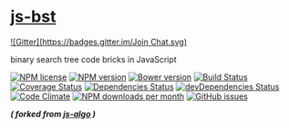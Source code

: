 [js-bst](http://aureooms.github.io/js-bst)
====
[![Gitter](https://badges.gitter.im/Join Chat.svg)](https://gitter.im/aureooms/js-bst?utm_source=badge&utm_medium=badge&utm_campaign=pr-badge&utm_content=badge)

binary search tree code bricks in JavaScript

[![NPM license](http://img.shields.io/npm/l/aureooms-js-bst.svg?style=flat)](https://raw.githubusercontent.com/aureooms/js-bst/master/LICENSE)
[![NPM version](http://img.shields.io/npm/v/aureooms-js-bst.svg?style=flat)](https://www.npmjs.org/package/aureooms-js-bst)
[![Bower version](http://img.shields.io/bower/v/aureooms-js-bst.svg?style=flat)](http://bower.io/search/?q=aureooms-js-bst)
[![Build Status](http://img.shields.io/travis/aureooms/js-bst.svg?style=flat)](https://travis-ci.org/aureooms/js-bst)
[![Coverage Status](http://img.shields.io/coveralls/aureooms/js-bst.svg?style=flat)](https://coveralls.io/r/aureooms/js-bst)
[![Dependencies Status](http://img.shields.io/david/aureooms/js-bst.svg?style=flat)](https://david-dm.org/aureooms/js-bst#info=dependencies)
[![devDependencies Status](http://img.shields.io/david/dev/aureooms/js-bst.svg?style=flat)](https://david-dm.org/aureooms/js-bst#info=devDependencies)
[![Code Climate](http://img.shields.io/codeclimate/github/aureooms/js-bst.svg?style=flat)](https://codeclimate.com/github/aureooms/js-bst)
[![NPM downloads per month](http://img.shields.io/npm/dm/aureooms-js-bst.svg?style=flat)](https://www.npmjs.org/package/aureooms-js-bst)
[![GitHub issues](http://img.shields.io/github/issues/aureooms/js-bst.svg?style=flat)](https://github.com/aureooms/js-bst/issues)

***( forked from [js-algo](https://github.com/aureooms/js-algo) )***
